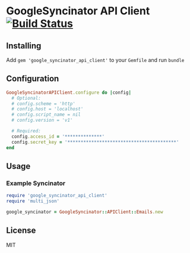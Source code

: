 GoogleSyncinator API Client [![Build Status](https://travis-ci.org/biola/google-syncinator-api-client.svg?branch=master)](https://travis-ci.org/biola/google-syncinator-api-client)
==================

Installing
----------

Add `gem 'google_syncinator_api_client'` to your `Gemfile` and run `bundle`

Configuration
-------------

```ruby
GoogleSyncinatorAPIClient.configure do |config|
  # Optional:
  # config.scheme = 'http'
  # config.host = 'localhost'
  # config.script_name = nil
  # config.version = 'v1'

  # Required:
  config.access_id = '**************'
  config.secret_key = '*****************************************'
end
```

Usage
-----

### Example Syncinator

```ruby
require 'google_syncinator_api_client'
require 'multi_json'

google_syncinator = GoogleSyncinator::APIClient::Emails.new
```

License
-------

MIT

